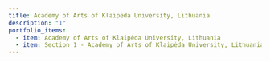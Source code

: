 ```yaml
---
title: Academy of Arts of Klaipėda University, Lithuania
description: "1"
portfolio_items:
  - item: Academy of Arts of Klaipėda University, Lithuania
  - item: Section 1 - Academy of Arts of Klaipėda University, Lithuania
---
```

